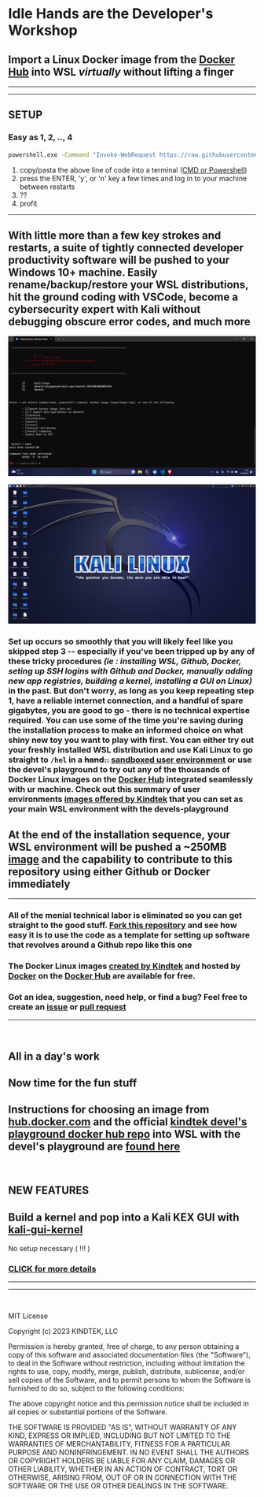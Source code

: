 # Idle Hands are the **Developer's Workshop**

## Import a Linux Docker image from the [Docker Hub](https://hub.docker.com/search?q=&image_filter=official) into WSL _virtually_ without lifting a finger

---

---

## SETUP

### Easy as 1, 2, .., 4

```bat
powershell.exe -Command "Invoke-WebRequest https://raw.githubusercontent.com/kindtek/powerhell/dvl-works/devel-spawn.ps1 -OutFile $env:USERPROFILE/dvlp.ps1;powershell.exe -ExecutionPolicy RemoteSigned -File $env:USERPROFILE/dvlp.ps1 kali-gui-kernel"


```

1. copy/pasta the above line of code into a terminal ([CMD or Powershell](https://www.wikihow.com/Open-Terminal-in-Windows))
2. press the ENTER, 'y', or 'n' key a few times and log in to your machine between restarts
3. ??
4. profit



---

## With little more than a few key strokes and restarts, a suite of tightly connected developer productivity software will be pushed to your Windows 10+ machine. Easily rename/backup/restore your WSL distributions, hit the ground coding with VSCode, become a cybersecurity expert with Kali without debugging obscure error codes, and much more

![wsl_docker_devel](doc/devel_ui.png)

![kali_gui](doc/kali_gui.png)

### Set up occurs so smoothly that you will likely feel like you skipped step 3 -- especially if you've been tripped up by any of these tricky procedures _(ie : installing WSL, Github, Docker, seting up SSH logins with Github and Docker, manually adding new app registries, building a kernel, installing a GUI on Linux)_ in the past. But don't worry, as long as you keep repeating step 1, have a reliable internet connection, and a handful of spare gigabytes, you are good to go - there is no technical expertise required. You can use some of the time you're saving during the installation process to make an informed choice on what shiny new toy you want to play with first. You can either try out your freshly installed WSL distribution and use Kali Linux to go straight to `/hel` in a ~~hand..~~ [sandboxed user environment](https://github.com/kindtek/devels-playground#line-dance-with-the-devel) or use the devel's playground to try out any of the thousands of Docker Linux images on the [Docker Hub](https://hub.docker.com/search?q=&image_filter=official) integrated seamlessly with ur machine. Check out this summary of user environments [images offered by Kindtek](https://github.com/kindtek/devels-playground#image-tags) that you can set as your main WSL environment with the devels-playground

## At the end of the installation sequence, your WSL environment will be pushed a ~250MB [image](https://github.com/kindtek/devels-playground#kali-dind) and the capability to contribute to this repository using either Github or Docker immediately

---

### All of the menial technical labor is eliminated so you can get straight to the good stuff. [Fork this repository](https://github.com/kindtek/devels-workshop/fork) and see how easy it is to use the code as a template for setting up software that revolves around a Github repo like this one

### The Docker Linux images [created by Kindtek](https://github.com/kindtek/devels-playground#image-tags) and hosted by [Docker](https://hub.docker.com/repository/docker/kindtek/dvlp) on the [Docker Hub](https://hub.docker.com/search?q=&image_filter=official) are available for free.

### Got an idea, suggestion, need help, or find a bug? Feel free to create an [issue](https://github.com/kindtek/devels-workshop/issues) or [pull request](https://github.com/kindtek/devels-workshop/pulls)

---

&nbsp;

## All in a day's work

## Now time for the fun stuff

## **Instructions for choosing an image from [hub.docker.com](https://hub.docker.com/search?q=&image_filter=official) and the official [kindtek devel's playground docker hub repo](https://hub.docker.com/r/kindtek/dvlp/tags) into WSL with the devel's playground are [found here](https://github.com/kindtek/devels-playground#idle-minds-are-the-developers-playground)**

&nbsp;

## NEW FEATURES

## Build a kernel and pop into a Kali KEX GUI with [kali-gui-kernel](https://hub.docker.com/r/kindtek/devels-playground/tags)

No setup necessary ( !!! )

### [CLICK for more details](https://github.com/kindtek/devels-playground#idle-minds-are-the-developers-playground)

---

---

&nbsp;

MIT License

Copyright (c) 2023 KINDTEK, LLC

Permission is hereby granted, free of charge, to any person obtaining a copy
of this software and associated documentation files (the "Software"), to deal
in the Software without restriction, including without limitation the rights
to use, copy, modify, merge, publish, distribute, sublicense, and/or sell
copies of the Software, and to permit persons to whom the Software is
furnished to do so, subject to the following conditions:

The above copyright notice and this permission notice shall be included in all
copies or substantial portions of the Software.

THE SOFTWARE IS PROVIDED "AS IS", WITHOUT WARRANTY OF ANY KIND, EXPRESS OR
IMPLIED, INCLUDING BUT NOT LIMITED TO THE WARRANTIES OF MERCHANTABILITY,
FITNESS FOR A PARTICULAR PURPOSE AND NONINFRINGEMENT. IN NO EVENT SHALL THE
AUTHORS OR COPYRIGHT HOLDERS BE LIABLE FOR ANY CLAIM, DAMAGES OR OTHER
LIABILITY, WHETHER IN AN ACTION OF CONTRACT, TORT OR OTHERWISE, ARISING FROM,
OUT OF OR IN CONNECTION WITH THE SOFTWARE OR THE USE OR OTHER DEALINGS IN THE
SOFTWARE.

&nbsp;
